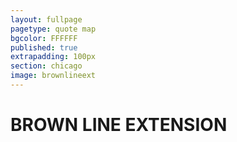 ```yaml
---
layout: fullpage
pagetype: quote map
bgcolor: FFFFFF
published: true
extrapadding: 100px
section: chicago
image: brownlineext
---
```


<div id="brown" class="mapstage"></div>

# BROWN LINE EXTENSION
